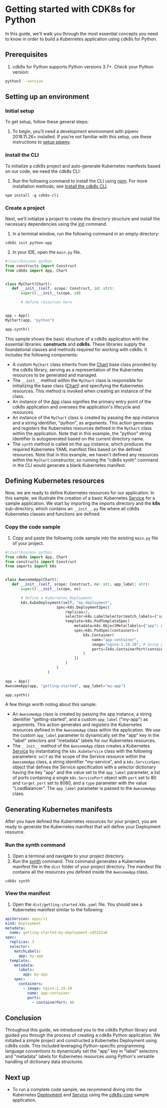 # Getting started with CDK8s for Python
In this guide, we'll walk you through the most essential concepts you need to know in order to build a Kubernetes application using cdk8s for Python.

## Prerequisites
1. cdk8s for Python supports Python versions 3.7+. Check your Python version:
```bash
python3 --version
```

## Setting up an environment
### Initial setup
To get setup, follow these general steps:

1. To begin, you’ll need a development environment with pipenv 2018.11.26+ installed. If you’re not familiar with this setup, use these instructions to [setup pipenv](https://pipenv.pypa.io/en/latest/install/).

### Install the CLI
To initialize a cdk8s project and auto-generate Kubernetes manifests based on our code, we need the cdk8s CLI:

1. Run the following command to install the CLI using [npm](https://docs.npmjs.com/downloading-and-installing-node-js-and-npm). For more installation methods, see [Install the cdk8s CLI](cli/installation.md).
```console
npm install -g cdk8s-cli
```

### Create a project
Next, we’ll initialize a project to create the directory structure and install the necessary dependencies using the [init](https://cdk8s.io/docs/latest/cli/init/) command. 

1. In a terminal window, run the following command in an empty directory: 
```console
cdk8s init python-app
```

2. In your IDE, open the `main.py` file. 
```python
#!/usr/bin/env python
from constructs import Construct
from cdk8s import App, Chart


class MyChart(Chart):
   def __init__(self, scope: Construct, id: str):
       super().__init__(scope, id)

       # define resources here


app = App()
MyChart(app, "python")

app.synth()
```

This sample shows the basic structure of a cdk8s application with the essential libraries: **constructs** and **cdk8s**. These libraries supply the foundational classes and methods required for working with cdk8s. It includes the following components:

   * A custom `MyChart` class inherits from the [Chart](https://cdk8s.io/docs/latest/reference/cdk8s/python/#chart) base class provided by the cdk8s library, serving as a representation of the Kubernetes resources to be generated and managed.
   * The `__init__` method within the `MyChart` class is responsible for initializing the base class ([Chart](https://cdk8s.io/docs/latest/reference/cdk8s/python/#chart)) and specifying the Kubernetes resources. This method is invoked when creating an instance of the class.
   * An instance of the [App](https://cdk8s.io/docs/latest/reference/cdk8s/python/#app) class signifies the primary entry point of the cdk8s application and oversees the application's lifecycle and resources.
   * An instance of the `MyChart` class is created by passing the app instance and a string identifier, "python", as arguments. This action generates and registers the Kubernetes resources defined in the `MyChart` class within the application. Note that in this example, the "python" string identifier is autogenerated based on the current directory name.
   * The `synth` method is called on the `app` instance, which produces the required Kubernetes YAML manifest files based on the defined resources. Note that in this example, we haven't defined any resources within the `MyChart` constructor, so running the "cdk8s synth" command in the CLI would generate a blank Kubernetes manifest.

## Defining Kubernetes resources
Now, we are ready to define Kubernetes resources for our application. In this sample, we illustrate the creation of a basic Kubernetes [Service](https://kubernetes.io/docs/concepts/services-networking/service/) for a sample application. We start by importing the imports directory and the **k8s** sub-directory, which contains an `__init__.py` file where all cdk8s Kubernetes classes and functions are defined.

### Copy the code sample
1. Copy and paste the following code sample into the existing `main.py` file of your project.
```python
#!/usr/bin/env python
from cdk8s import App, Chart
from constructs import Construct
from imports import k8s


class AwesomeApp(Chart):
   def __init__(self, scope: Construct, ns: str, app_label: str):
       super().__init__(scope, ns)

       # Define a Kubernetes Deployment
       k8s.KubeDeployment(self, "my-deployment",
                       spec=k8s.DeploymentSpec(
                           replicas=3,
                           selector=k8s.LabelSelector(match_labels={"app": app_label}),
                           template=k8s.PodTemplateSpec(
                               metadata=k8s.ObjectMeta(labels={"app": app_label}),
                               spec=k8s.PodSpec(containers=[
                                   k8s.Container(
                                       name="app-container",
                                       image="nginx:1.19.10", # Using public nginx image
                                       ports=[k8s.ContainerPort(container_port=80)] # Nginx listens on port 80 by default
                                   )
                               ])
                           )
                       )
                   )

app = App()
AwesomeApp(app, "getting-started", app_label="my-app")

app.synth()
```

A few things worth noting about this sample:

- An `AwesomeApp` class is created by passing the app instance, a string identifier "getting-started", and a custom `app_label` ("my-app") as arguments. This action generates and registers the Kubernetes resources defined in the `AwesomeApp` class within the application. We use the custom `app_label` parameter to dynamically set the "app" key in the "label" selectors and "metadata" labels for our Kubernetes resources.
- The `__init__` method of the `AwesomeApp` class creates a Kubernetes [Service](https://kubernetes.io/docs/concepts/services-networking/service/) by instantiating the `k8s.KubeService` class with the following parameters: `self` as the scope of the Service resource within the `AwesomeApp` class, a string identifier "my-service", and a `k8s.ServiceSpec` object that defines the Service specification with a selector dictionary having the key "app" and the value set to the `app_label` parameter, a list of ports containing a single `k8s.ServicePort` object with `port` set to 80 and `target_port` set to 8080, and a `type` parameter with the value "LoadBalancer". The `app_label` parameter is passed to the `AwesomeApp` class.

## Generating Kubernetes manifests
After you have defined the Kubernetes resources for your project, you are ready to generate the Kubernetes manifest that will define your Deployment resource. 

### Run the synth command
1. Open a terminal and navigate to your project directory.
2. Run the [synth](https://cdk8s.io/docs/latest/cli/synth/) command. This command generates a Kubernetes manifest file in the `dist` folder of your project directory. The manifest file contains all the resources you defined inside the `AwesomeApp` class.
```console
cdk8s synth
```

### View the manifest
1. Open the `dist/getting-started.k8s.yaml` file. You should see a Kubernetes manifest similar to the following:
```yaml
apiVersion: apps/v1
kind: Deployment
metadata:
  name: getting-started-my-deployment-c85252a6
spec:
  replicas: 3
  selector:
    matchLabels:
      app: my-app
  template:
    metadata:
      labels:
        app: my-app
    spec:
      containers:
        - image: nginx:1.19.10
          name: app-container
          ports:
            - containerPort: 80
```

## Conclusion
Throughout this guide, we introduced you to the cdk8s Python library and guided you through the process of creating a cdk8s Python application. We initiated a simple project and constructed a Kubernetes Deployment using cdk8s code. This included leveraging Python-specific programming language conventions to dynamically set the "app" key in "label" selectors and "metadata" labels for Kubernetes resources using Python's versatile handling of dictionary data structures. 

## Next up
- To run a complete code sample, we recommend diving into the Kubernetes [Deployment](https://kubernetes.io/docs/concepts/workloads/controllers/deployment/) and [Service](https://kubernetes.io/docs/concepts/services-networking/service/) using the [cdk8s-core](https://github.com/cdk8s-team/cdk8s-examples/blob/main/python/cdk8s-core/main.py) sample application.

